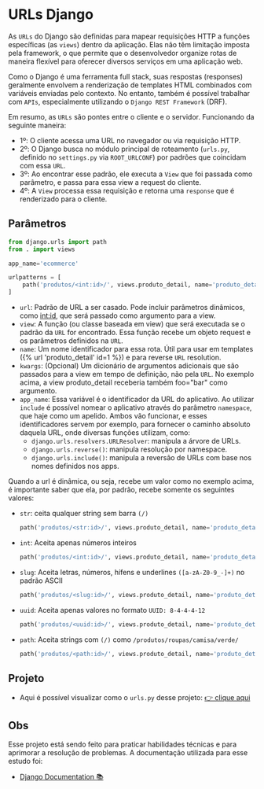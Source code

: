 # URLs Django
As `URLs` do Django são definidas para mapear requisições HTTP a funções específicas (as `views`) dentro da aplicação. Elas não têm limitação imposta pela framework, o que permite que o desenvolvedor organize rotas de maneira flexível para oferecer diversos serviços em uma aplicação web.

Como o Django é uma ferramenta full stack, suas respostas (responses) geralmente envolvem a renderização de templates HTML combinados com variáveis enviadas pelo contexto. No entanto, também é possível trabalhar com `APIs`, especialmente utilizando o `Django REST Framework` (DRF).

Em resumo, as `URLs` são pontes entre o cliente e o servidor. Funcionando da seguinte maneira:
- 1º: O cliente acessa uma URL no navegador ou via requisição HTTP.
- 2º: O Django busca no módulo principal de roteamento (`urls.py`, definido no `settings.py` via `ROOT_URLCONF`) por padrões que coincidam com essa `URL`.
- 3º: Ao encontrar esse padrão, ele executa a `View` que foi passada como parâmetro, e passa para essa view a request do cliente.
- 4º: A `View` processa essa requisição e retorna uma `response` que é renderizado para o cliente.


## Parâmetros
```python
from django.urls import path
from . import views

app_name='ecommerce'

urlpatterns = [
    path('produtos/<int:id>/', views.produto_detail, name='produto_detail', kwargs={'foo': 'bar'}),
]

```
- `url`: Padrão de URL a ser casado. Pode incluir parâmetros dinâmicos, como <int:id>, que será passado como argumento para a view.
- `view`: A função (ou classe baseada em view) que será executada se o padrão da `URL` for encontrado. Essa função recebe um objeto request e os parâmetros definidos na `URL`.
- `name`: Um nome identificador para essa rota. Útil para usar em templates ({% url 'produto_detail' id=1 %}) e para reverse `URL` resolution.
- `kwargs`: (Opcional) Um dicionário de argumentos adicionais que são passados para a view em tempo de definição, não pela `URL`. No exemplo acima, a view produto_detail receberia também foo="bar" como argumento.
- `app_name`: Essa variável é o identificador da URL do aplicativo. Ao utilizar `include` é possível nomear o aplicativo através do parâmetro `namespace`, que haje como um apelido. Ambos vão funcionar, e esses identificadores servem por exemplo, para fornecer o caminho absoluto daquela URL, onde diversas funções utilizam, como:
    - `django.urls.resolvers.URLResolver`: manipula a árvore de URLs.
    - `django.urls.reverse()`: manipula resolução por namespace.
    - `django.urls.include()`: manipula a reversão de URLs com base nos nomes definidos nos apps.

Quando a url é dinâmica, ou seja, recebe um valor como no exemplo acima, é importante saber que ela, por padrão, recebe somente os seguintes valores:
- `str`: ceita qualquer string sem barra `(/)`
    ```python
    path('produtos/<str:id>/', views.produto_detail, name='produto_detail'),
    ````
- `int`: Aceita apenas números inteiros
    ```python
    path('produtos/<int:id>/', views.produto_detail, name='produto_detail'),
    ````
- `slug`: Aceita letras, números, hífens e underlines `([a-zA-Z0-9_-]+)` no padrão ASCII
    ```python
    path('produtos/<slug:id>/', views.produto_detail, name='produto_detail'),
    ````
- `uuid`: Aceita apenas valores no formato `UUID: 8-4-4-4-12`
    ```python
    path('produtos/<uuid:id>/', views.produto_detail, name='produto_detail'),
    ````
- `path`: Aceita strings com `(/)` como `/produtos/roupas/camisa/verde/`
    ```python
    path('produtos/<path:id>/', views.produto_detail, name='produto_detail'),
    ````

## Projeto
- Aqui é possível visualizar como o `urls.py` desse projeto: [👉 clique aqui](https://github.com/ThomasNicholas21/ProjetoReceitas/blob/main/project/urls.py)

## Obs
Esse projeto está sendo feito para praticar habilidades técnicas e para aprimorar a resolução de problemas. A documentação utilizada para esse estudo foi:
- [Django Documentation 📚](https://docs.djangoproject.com/en/5.2/topics/http/urls/)
